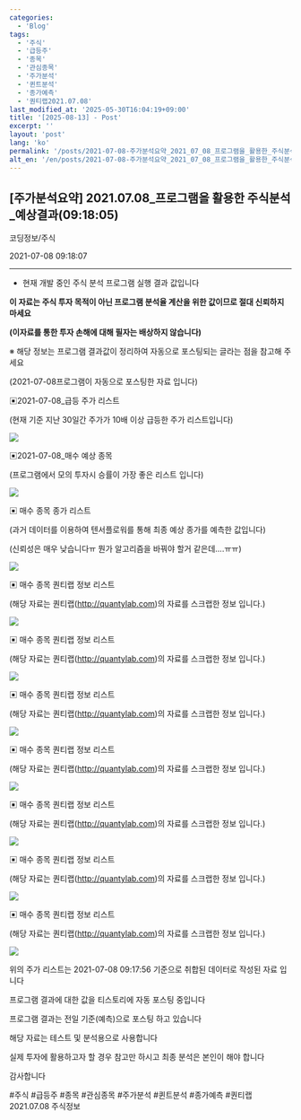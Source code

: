 ```yaml
---
categories:
  - 'Blog'
tags:
  - '주식'
  - '급등주'
  - '종목'
  - '관심종목'
  - '주가분석'
  - '퀸트분석'
  - '종가예측'
  - '퀀티랩2021.07.08'
last_modified_at: '2025-05-30T16:04:19+09:00'
title: '[2025-08-13] - Post'
excerpt: ''
layout: 'post'
lang: 'ko'
permalink: '/posts/2021-07-08-주가분석요약_2021_07_08_프로그램을_활용한_주식분석_예상결과_09_18_05/'
alt_en: '/en/posts/2021-07-08-주가분석요약_2021_07_08_프로그램을_활용한_주식분석_예상결과_09_18_05/'
---
```


## [주가분석요약] 2021.07.08_프로그램을 활용한 주식분석_예상결과(09:18:05)

코딩정보/주식

2021-07-08 09:18:07

* * *

* 현재 개발 중인 주식 분석 프로그램 실행 결과 값입니다

**이 자료는 주식 투자 목적이 아닌 프로그램 분석율 계산을 위한 값이므로 절대 신뢰하지 마세요**

**(이자료를 통한 투자 손해에 대해 필자는 배상하지 않습니다)**

※ 해당 정보는 프로그램 결과값이 정리하여 자동으로 포스팅되는 글라는 점을 참고해 주세요

(2021-07-08프로그램이 자동으로 포스팅한 자료 입니다)

▣2021-07-08_급등 주가 리스트

(현재 기준 지난 30일간 주가가 10배 이상 급등한 주가 리스트입니다)

![](/assets/images/주가분석요약_2021_07_08_프로그램을_활용한_주식분석_예상결과_09_18_05/img.png)

▣2021-07-08_매수 예상 종목

(프로그램에서 모의 투자시 승률이 가장 좋은 리스트 입니다)

![](/assets/images/주가분석요약_2021_07_08_프로그램을_활용한_주식분석_예상결과_09_18_05/img_1.png)

▣ 매수 종목 종가 리스트

(과거 데이터를 이용하여 텐서플로워를 통해 최종 예상 종가를 예측한 값입니다)

(신뢰성은 매우 낮습니다ㅠ 뭔가 알고리즘을 바꿔야 할거 같은데....ㅠㅠ)

![](/assets/images/주가분석요약_2021_07_08_프로그램을_활용한_주식분석_예상결과_09_18_05/img_2.png)

▣ 매수 종목 퀀티랩 정보 리스트

(해당 자료는 퀀티랩(http://quantylab.com)의 자료를 스크랩한 정보 입니다.)

![](/assets/images/주가분석요약_2021_07_08_프로그램을_활용한_주식분석_예상결과_09_18_05/img_3.png)

▣ 매수 종목 퀀티랩 정보 리스트

(해당 자료는 퀀티랩(http://quantylab.com)의 자료를 스크랩한 정보 입니다.)

![](/assets/images/주가분석요약_2021_07_08_프로그램을_활용한_주식분석_예상결과_09_18_05/img_4.png)

▣ 매수 종목 퀀티랩 정보 리스트

(해당 자료는 퀀티랩(http://quantylab.com)의 자료를 스크랩한 정보 입니다.)

![](/assets/images/주가분석요약_2021_07_08_프로그램을_활용한_주식분석_예상결과_09_18_05/img_5.png)

▣ 매수 종목 퀀티랩 정보 리스트

(해당 자료는 퀀티랩(http://quantylab.com)의 자료를 스크랩한 정보 입니다.)

![](/assets/images/주가분석요약_2021_07_08_프로그램을_활용한_주식분석_예상결과_09_18_05/img_6.png)

▣ 매수 종목 퀀티랩 정보 리스트

(해당 자료는 퀀티랩(http://quantylab.com)의 자료를 스크랩한 정보 입니다.)

![](/assets/images/주가분석요약_2021_07_08_프로그램을_활용한_주식분석_예상결과_09_18_05/img_7.png)

▣ 매수 종목 퀀티랩 정보 리스트

(해당 자료는 퀀티랩(http://quantylab.com)의 자료를 스크랩한 정보 입니다.)

![](/assets/images/주가분석요약_2021_07_08_프로그램을_활용한_주식분석_예상결과_09_18_05/img_8.png)

▣ 매수 종목 퀀티랩 정보 리스트

(해당 자료는 퀀티랩(http://quantylab.com)의 자료를 스크랩한 정보 입니다.)

![](/assets/images/주가분석요약_2021_07_08_프로그램을_활용한_주식분석_예상결과_09_18_05/img_9.png)

위의 주가 리스트는 2021-07-08 09:17:56 기준으로 취합된 데이터로 작성된 자료 입니다

프로그램 결과에 대한 값을 티스토리에 자동 포스팅 중입니다

프로그램 결과는 전일 기준(예측)으로 포스팅 하고 있습니다

해당 자료는 테스트 및 분석용으로 사용합니다

실제 투자에 활용하고자 할 경우 참고만 하시고 최종 분석은 본인이 해야 합니다

감사합니다

  

#주식 #급등주 #종목 #관심종목 #주가분석 #퀸트분석 #종가예측 #퀀티랩2021.07.08 주식정보

